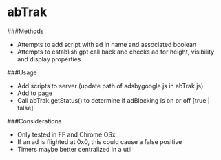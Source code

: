 # abTrak

###Methods
- Attempts to add script with ad in name and associated boolean
- Attempts to establish gpt call back and checks ad for height, visibility and display properties

###Usage
- Add scripts to server (update path of adsbygoogle.js in abTrak.js)
- Add <script src="js/adTrak.js"></script> to page
- Call abTrak.getStatus() to determine if adBlocking is on or off [true | false]

###Considerations
- Only tested in FF and Chrome OSx
- If an ad is flighted at 0x0, this could cause a false positive
- Timers maybe better centralized in a util